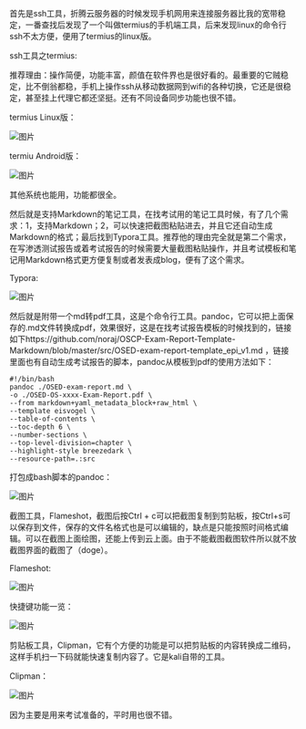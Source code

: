 首先是ssh工具，折腾云服务器的时候发现手机网用来连接服务器比我的宽带稳定，一番查找后发现了一个叫做termius的手机端工具，后来发现linux的命令行ssh不太方便，便用了termius的linux版。

ssh工具之termius:

推荐理由：操作简便，功能丰富，颜值在软件界也是很好看的。最重要的它贼稳定，比不倒翁都稳，手机上操作ssh从移动数据网到wifi的各种切换，它还是很稳定，甚至挂上代理它都还坚挺。还有不同设备同步功能也很不错。

termius Linux版：

![图片](https://github.com/tuxsec/blog/assets/26221848/5d5b261a-5b57-4237-9cbf-43afae2deb1d)


termiu Android版：

![图片](https://github.com/tuxsec/blog/assets/26221848/c1c6302a-e010-4a05-bd9d-a6975e23ae91)


其他系统也能用，功能都很全。



然后就是支持Markdown的笔记工具，在找考试用的笔记工具时候，有了几个需求：1，支持Markdown；2，可以快速把截图粘贴进去，并且它还自动生成Markdown的格式；最后找到Typora工具。推荐他的理由完全就是第二个需求，在写渗透测试报告或着考试报告的时候需要大量截图粘贴操作，并且考试模板和笔记用Markdown格式更方便复制或者发表成blog，便有了这个需求。

Typora:

![图片](https://github.com/tuxsec/blog/assets/26221848/b07b974b-a670-49ab-8376-e55e9e1f0028)


然后就是附带一个md转pdf工具，这是个命令行工具。pandoc，它可以把上面保存的.md文件转换成pdf，效果很好，这是在找考试报告模板的时候找到的，链接如下https://github.com/noraj/OSCP-Exam-Report-Template-Markdown/blob/master/src/OSED-exam-report-template_epi_v1.md ，链接里面也有自动生成考试报告的脚本，pandoc从模板到pdf的使用方法如下：

    #!/bin/bash
    pandoc ./OSED-exam-report.md \
    -o ./OSED-OS-xxxx-Exam-Report.pdf \
    --from markdown+yaml_metadata_block+raw_html \
    --template eisvogel \
    --table-of-contents \
    --toc-depth 6 \
    --number-sections \
    --top-level-division=chapter \
    --highlight-style breezedark \
    --resource-path=.:src

打包成bash脚本的pandoc：

![图片](https://github.com/tuxsec/blog/assets/26221848/ed832777-6035-45a2-a181-f379c2a631db)



截图工具，Flameshot，截图后按Ctrl + c可以把截图复制到剪贴板，按Ctrl+s可以保存到文件，保存的文件名格式也是可以编辑的，缺点是只能按照时间格式编辑。可以在截图上面绘图，还能上传到云上面。由于不能截图截图软件所以就不放截图界面的截图了（doge）。

Flameshot:

![图片](https://github.com/tuxsec/blog/assets/26221848/f6b9a297-58b9-4007-be41-dc48e11f2df9)


快捷键功能一览：

![图片](https://github.com/tuxsec/blog/assets/26221848/b09203f6-10d2-46cf-809f-3147ef77de19)



剪贴板工具，Clipman，它有个方便的功能是可以把剪贴板的内容转换成二维码，这样手机扫一下码就能快速复制内容了。它是kali自带的工具。

Clipman：


![图片](https://github.com/tuxsec/blog/assets/26221848/4f3d88cc-f698-475a-9482-dfbc52a56eb5)




因为主要是用来考试准备的，平时用也很不错。


